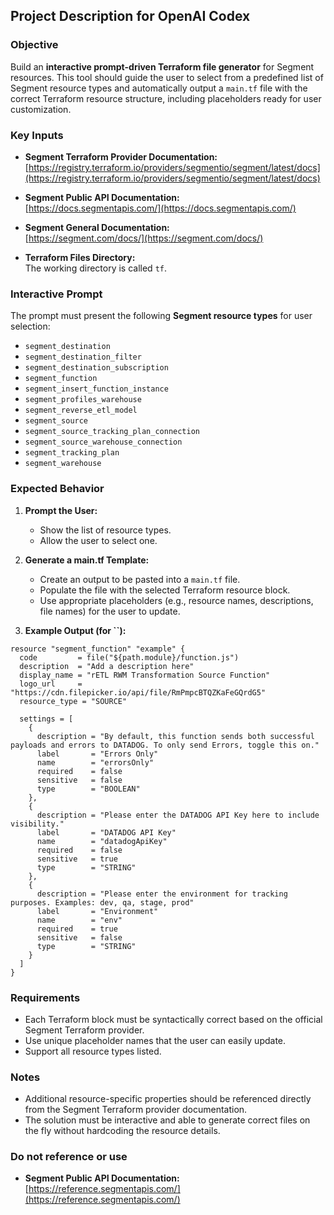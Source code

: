## Project Description for OpenAI Codex

### Objective

Build an **interactive prompt-driven Terraform file generator** for Segment resources. This tool should guide the user to select from a predefined list of Segment resource types and automatically output a `main.tf` file with the correct Terraform resource structure, including placeholders ready for user customization.

### Key Inputs

- **Segment Terraform Provider Documentation:**\
  [https://registry.terraform.io/providers/segmentio/segment/latest/docs](https://registry.terraform.io/providers/segmentio/segment/latest/docs)

- **Segment Public API Documentation:**\
  [https://docs.segmentapis.com/](https://docs.segmentapis.com/)

- **Segment General Documentation:**\
  [https://segment.com/docs/](https://segment.com/docs/)

- **Terraform Files Directory:**\
  The working directory is called `tf`.

### Interactive Prompt

The prompt must present the following **Segment resource types** for user selection:

- `segment_destination`
- `segment_destination_filter`
- `segment_destination_subscription`
- `segment_function`
- `segment_insert_function_instance`
- `segment_profiles_warehouse`
- `segment_reverse_etl_model`
- `segment_source`
- `segment_source_tracking_plan_connection`
- `segment_source_warehouse_connection`
- `segment_tracking_plan`
- `segment_warehouse`

### Expected Behavior

1. **Prompt the User:**

   - Show the list of resource types.
   - Allow the user to select one.

2. **Generate a main.tf Template:**

   - Create an output to be pasted into a `main.tf` file.
   - Populate the file with the selected Terraform resource block.
   - Use appropriate placeholders (e.g., resource names, descriptions, file names) for the user to update.

3. **Example Output (for **``**):**

```hcl
resource "segment_function" "example" {
  code         = file("${path.module}/function.js")
  description  = "Add a description here"
  display_name = "rETL RWM Transformation Source Function"
  logo_url     = "https://cdn.filepicker.io/api/file/RmPmpcBTQZKaFeGQrdG5"
  resource_type = "SOURCE"

  settings = [
    {
      description = "By default, this function sends both successful payloads and errors to DATADOG. To only send Errors, toggle this on."
      label       = "Errors Only"
      name        = "errorsOnly"
      required    = false
      sensitive   = false
      type        = "BOOLEAN"
    },
    {
      description = "Please enter the DATADOG API Key here to include visibility."
      label       = "DATADOG API Key"
      name        = "datadogApiKey"
      required    = false
      sensitive   = true
      type        = "STRING"
    },
    {
      description = "Please enter the environment for tracking purposes. Examples: dev, qa, stage, prod"
      label       = "Environment"
      name        = "env"
      required    = true
      sensitive   = false
      type        = "STRING"
    }
  ]
}
```

### Requirements

- Each Terraform block must be syntactically correct based on the official Segment Terraform provider.
- Use unique placeholder names that the user can easily update.
- Support all resource types listed.

### Notes

- Additional resource-specific properties should be referenced directly from the Segment Terraform provider documentation.
- The solution must be interactive and able to generate correct files on the fly without hardcoding the resource details.

### Do not reference or use

- **Segment Public API Documentation:**\
  [https://reference.segmentapis.com/](https://reference.segmentapis.com/)

